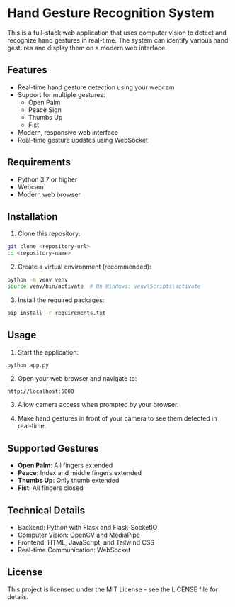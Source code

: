 # Hand Gesture Recognition System

This is a full-stack web application that uses computer vision to detect and recognize hand gestures in real-time. The system can identify various hand gestures and display them on a modern web interface.

## Features

- Real-time hand gesture detection using your webcam
- Support for multiple gestures:
  - Open Palm
  - Peace Sign
  - Thumbs Up
  - Fist
- Modern, responsive web interface
- Real-time gesture updates using WebSocket

## Requirements

- Python 3.7 or higher
- Webcam
- Modern web browser

## Installation

1. Clone this repository:
```bash
git clone <repository-url>
cd <repository-name>
```

2. Create a virtual environment (recommended):
```bash
python -m venv venv
source venv/bin/activate  # On Windows: venv\Scripts\activate
```

3. Install the required packages:
```bash
pip install -r requirements.txt
```

## Usage

1. Start the application:
```bash
python app.py
```

2. Open your web browser and navigate to:
```
http://localhost:5000
```

3. Allow camera access when prompted by your browser.

4. Make hand gestures in front of your camera to see them detected in real-time.

## Supported Gestures

- **Open Palm**: All fingers extended
- **Peace**: Index and middle fingers extended
- **Thumbs Up**: Only thumb extended
- **Fist**: All fingers closed

## Technical Details

- Backend: Python with Flask and Flask-SocketIO
- Computer Vision: OpenCV and MediaPipe
- Frontend: HTML, JavaScript, and Tailwind CSS
- Real-time Communication: WebSocket

## License

This project is licensed under the MIT License - see the LICENSE file for details. 
